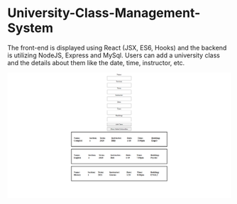 # University-Class-Management-System

The front-end is displayed using React (JSX, ES6, Hooks) and the backend is utilizing NodeJS, Express and MySql.
Users can add a university class and the details about them like the date, time, instructor, etc.

![uc-system](/uc-system.png)
